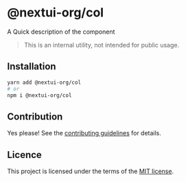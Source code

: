 # @nextui-org/col

A Quick description of the component

> This is an internal utility, not intended for public usage.

## Installation

```sh
yarn add @nextui-org/col
# or
npm i @nextui-org/col
```

## Contribution

Yes please! See the
[contributing guidelines](https://github.com/nextui-org/nextui/blob/master/CONTRIBUTING.md)
for details.

## Licence

This project is licensed under the terms of the
[MIT license](https://github.com/nextui-org/nextui/blob/master/LICENSE).